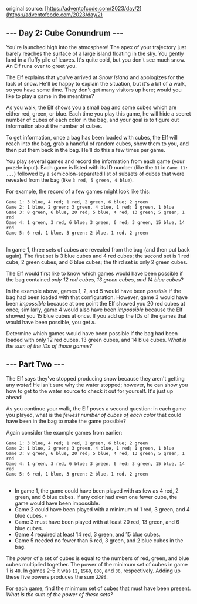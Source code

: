 original source: [https://adventofcode.com/2023/day/2](https://adventofcode.com/2023/day/2)

## --- Day 2: Cube Conundrum ---

You're launched high into the atmosphere! The apex of your trajectory just barely reaches the
surface of a large island floating in the sky. You gently land in a fluffy pile of leaves. It's
quite cold, but you don't see much snow. An Elf runs over to greet you.

The Elf explains that you've arrived at <em>Snow Island</em> and apologizes for the lack of snow.
He'll be happy to explain the situation, but it's a bit of a walk, so you have some time. They don't
get many visitors up here; would you like to play a game in the meantime?

As you walk, the Elf shows you a small bag and some cubes which are either red, green, or blue. Each
time you play this game, he will hide a secret number of cubes of each color in the bag, and your
goal is to figure out information about the number of cubes.

To get information, once a bag has been loaded with cubes, the Elf will reach into the bag, grab a
handful of random cubes, show them to you, and then put them back in the bag. He'll do this a few
times per game.

You play several games and record the information from each game (your puzzle input). Each game is
listed with its ID number (like the <code>11</code> in <code>Game 11: ...</code>) followed by a
semicolon-separated list of subsets of cubes that were revealed from the bag (like <code>3 red, 5
green, 4 blue</code>).

For example, the record of a few games might look like this:

<pre>
<code>Game 1: 3 blue, 4 red; 1 red, 2 green, 6 blue; 2 green
Game 2: 1 blue, 2 green; 3 green, 4 blue, 1 red; 1 green, 1 blue
Game 3: 8 green, 6 blue, 20 red; 5 blue, 4 red, 13 green; 5 green, 1 red
Game 4: 1 green, 3 red, 6 blue; 3 green, 6 red; 3 green, 15 blue, 14 red
Game 5: 6 red, 1 blue, 3 green; 2 blue, 1 red, 2 green
</code>
</pre>

In game 1, three sets of cubes are revealed from the bag (and then put back again). The first set is
3 blue cubes and 4 red cubes; the second set is 1 red cube, 2 green cubes, and 6 blue cubes; the
third set is only 2 green cubes.

The Elf would first like to know which games would have been possible if the bag contained <em>only
12 red cubes, 13 green cubes, and 14 blue cubes</em>?

In the example above, games 1, 2, and 5 would have been <em>possible</em> if the bag had been loaded
with that configuration. However, game 3 would have been <em>impossible</em> because at one point
the Elf showed you 20 red cubes at once; similarly, game 4 would also have been <em>impossible</em>
because the Elf showed you 15 blue cubes at once. If you add up the IDs of the games that would have
been possible, you get <code><em>8</em></code>.

Determine which games would have been possible if the bag had been loaded with only 12 red cubes, 13
green cubes, and 14 blue cubes. <em>What is the sum of the IDs of those games?</em>

## --- Part Two ---

The Elf says they've stopped producing snow because they aren't getting any <em>water</em>! He isn't
sure why the water stopped; however, he can show you how to get to the water source to check it out
for yourself. It's just up ahead!

As you continue your walk, the Elf poses a second question: in each game you played, what is
the <em>fewest number of cubes of each color</em> that could have been in the bag to make the game
possible?

Again consider the example games from earlier:

<pre>
<code>Game 1: 3 blue, 4 red; 1 red, 2 green, 6 blue; 2 green
Game 2: 1 blue, 2 green; 3 green, 4 blue, 1 red; 1 green, 1 blue
Game 3: 8 green, 6 blue, 20 red; 5 blue, 4 red, 13 green; 5 green, 1 red
Game 4: 1 green, 3 red, 6 blue; 3 green, 6 red; 3 green, 15 blue, 14 red
Game 5: 6 red, 1 blue, 3 green; 2 blue, 1 red, 2 green
</code>
</pre>

- In game 1, the game could have been played with as few as 4 red, 2 green, and 6 blue cubes. If any
  color had even one fewer cube, the game would have been impossible.
- Game 2 could have been played with a minimum of 1 red, 3 green, and 4 blue cubes. -
- Game 3 must have been played with at least 20 red, 13 green, and 6 blue cubes.
- Game 4 required at least 14 red, 3 green, and 15 blue cubes.
- Game 5 needed no fewer than 6 red, 3 green, and 2 blue cubes in the bag.

The <em>power</em> of a set of cubes is equal to the numbers of red, green, and blue cubes
multiplied together. The power of the minimum set of cubes in game 1 is <code>48</code>. In games
2-5 it was <code>12</code>, <code>1560</code>, <code>630</code>, and <code>36</code>, respectively.
Adding up these five powers produces the sum <code><em>2286</em></code>.

For each game, find the minimum set of cubes that must have been present. <em>What is the sum of the
power of these sets?</em>

